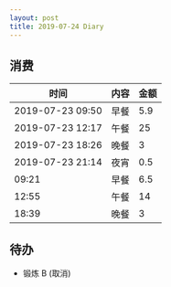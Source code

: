 ```yaml
---
layout: post
title: 2019-07-24 Diary
---
```


## 消费

| 时间 | 内容 | 金额 |
| - | - | - |
| 2019-07-23 09:50 | 早餐 | 5.9 |
| 2019-07-23 12:17 | 午餐 | 25 |
| 2019-07-23 18:26 | 晚餐 | 3 |
| 2019-07-23 21:14 | 夜宵 | 0.5 |
| 09:21 | 早餐 | 6.5 |
| 12:55 | 午餐 | 14 |
| 18:39 | 晚餐 | 3 |

## 待办

- 锻炼 B (取消)
